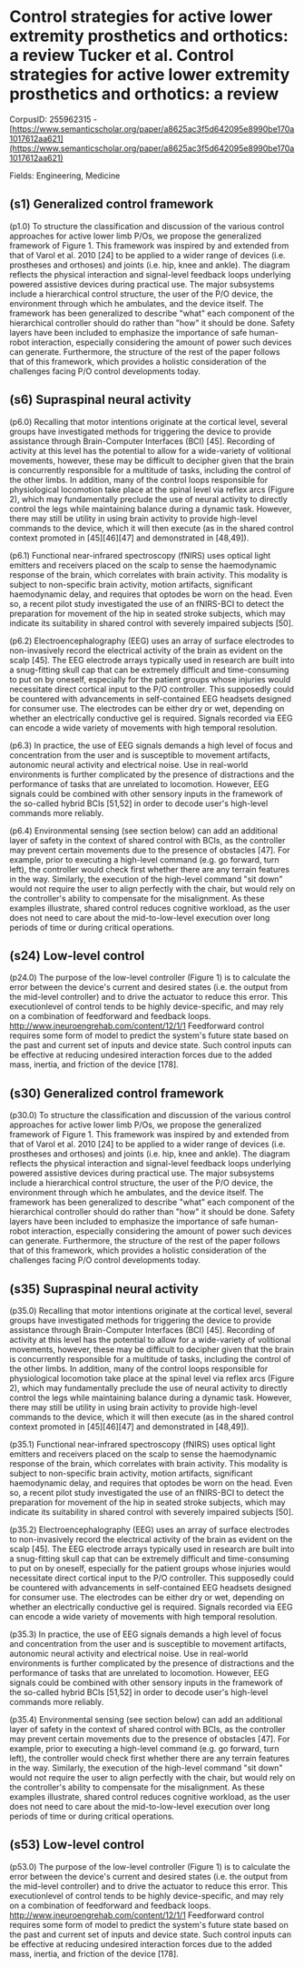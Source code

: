 # Control strategies for active lower extremity prosthetics and orthotics: a review Tucker et al. Control strategies for active lower extremity prosthetics and orthotics: a review

CorpusID: 255962315 - [https://www.semanticscholar.org/paper/a8625ac3f5d642095e8990be170a1017612aa621](https://www.semanticscholar.org/paper/a8625ac3f5d642095e8990be170a1017612aa621)

Fields: Engineering, Medicine

## (s1) Generalized control framework
(p1.0) To structure the classification and discussion of the various control approaches for active lower limb P/Os, we propose the generalized framework of Figure 1. This framework was inspired by and extended from that of Varol et al. 2010 [24] to be applied to a wider range of devices (i.e. prostheses and orthoses) and joints (i.e. hip, knee and ankle). The diagram reflects the physical interaction and signal-level feedback loops underlying powered assistive devices during practical use. The major subsystems include a hierarchical control structure, the user of the P/O device, the environment through which he ambulates, and the device itself. The framework has been generalized to describe "what" each component of the hierarchical controller should do rather than "how" it should be done. Safety layers have been included to emphasize the importance of safe human-robot interaction, especially considering the amount of power such devices can generate. Furthermore, the structure of the rest of the paper follows that of this framework, which provides a holistic consideration of the challenges facing P/O control developments today.
## (s6) Supraspinal neural activity
(p6.0) Recalling that motor intentions originate at the cortical level, several groups have investigated methods for triggering the device to provide assistance through Brain-Computer Interfaces (BCI) [45]. Recording of activity at this level has the potential to allow for a wide-variety of volitional movements, however, these may be difficult to decipher given that the brain is concurrently responsible for a multitude of tasks, including the control of the other limbs. In addition, many of the control loops responsible for physiological locomotion take place at the spinal level via reflex arcs (Figure 2), which may fundamentally preclude the use of neural activity to directly control the legs while maintaining balance during a dynamic task. However, there may still be utility in using brain activity to provide high-level commands to the device, which it will then execute (as in the shared control context promoted in [45][46][47] and demonstrated in [48,49]).

(p6.1) Functional near-infrared spectroscopy (fNIRS) uses optical light emitters and receivers placed on the scalp to sense the haemodynamic response of the brain, which correlates with brain activity. This modality is subject to non-specific brain activity, motion artifacts, significant haemodynamic delay, and requires that optodes be worn on the head. Even so, a recent pilot study investigated the use of an fNIRS-BCI to detect the preparation for movement of the hip in seated stroke subjects, which may indicate its suitability in shared control with severely impaired subjects [50].

(p6.2) Electroencephalography (EEG) uses an array of surface electrodes to non-invasively record the electrical activity of the brain as evident on the scalp [45]. The EEG electrode arrays typically used in research are built into a snug-fitting skull cap that can be extremely difficult and time-consuming to put on by oneself, especially for the patient groups whose injuries would necessitate direct cortical input to the P/O controller. This supposedly could be countered with advancements in self-contained EEG headsets designed for consumer use. The electrodes can be either dry or wet, depending on whether an electrically conductive gel is required. Signals recorded via EEG can encode a wide variety of movements with high temporal resolution.

(p6.3) In practice, the use of EEG signals demands a high level of focus and concentration from the user and is susceptible to movement artifacts, autonomic neural activity and electrical noise. Use in real-world environments is further complicated by the presence of distractions and the performance of tasks that are unrelated to locomotion. However, EEG signals could be combined with other sensory inputs in the framework of the so-called hybrid BCIs [51,52] in order to decode user's high-level commands more reliably.

(p6.4) Environmental sensing (see section below) can add an additional layer of safety in the context of shared control with BCIs, as the controller may prevent certain movements due to the presence of obstacles [47]. For example, prior to executing a high-level command (e.g. go forward, turn left), the controller would check first whether there are any terrain features in the way. Similarly, the execution of the high-level command "sit down" would not require the user to align perfectly with the chair, but would rely on the controller's ability to compensate for the misalignment. As these examples illustrate, shared control reduces cognitive workload, as the user does not need to care about the mid-to-low-level execution over long periods of time or during critical operations.
## (s24) Low-level control
(p24.0) The purpose of the low-level controller (Figure 1) is to calculate the error between the device's current and desired states (i.e. the output from the mid-level controller) and to drive the actuator to reduce this error. This executionlevel of control tends to be highly device-specific, and may rely on a combination of feedforward and feedback loops. http://www.jneuroengrehab.com/content/12/1/1 Feedforward control requires some form of model to predict the system's future state based on the past and current set of inputs and device state. Such control inputs can be effective at reducing undesired interaction forces due to the added mass, inertia, and friction of the device [178].
## (s30) Generalized control framework
(p30.0) To structure the classification and discussion of the various control approaches for active lower limb P/Os, we propose the generalized framework of Figure 1. This framework was inspired by and extended from that of Varol et al. 2010 [24] to be applied to a wider range of devices (i.e. prostheses and orthoses) and joints (i.e. hip, knee and ankle). The diagram reflects the physical interaction and signal-level feedback loops underlying powered assistive devices during practical use. The major subsystems include a hierarchical control structure, the user of the P/O device, the environment through which he ambulates, and the device itself. The framework has been generalized to describe "what" each component of the hierarchical controller should do rather than "how" it should be done. Safety layers have been included to emphasize the importance of safe human-robot interaction, especially considering the amount of power such devices can generate. Furthermore, the structure of the rest of the paper follows that of this framework, which provides a holistic consideration of the challenges facing P/O control developments today.
## (s35) Supraspinal neural activity
(p35.0) Recalling that motor intentions originate at the cortical level, several groups have investigated methods for triggering the device to provide assistance through Brain-Computer Interfaces (BCI) [45]. Recording of activity at this level has the potential to allow for a wide-variety of volitional movements, however, these may be difficult to decipher given that the brain is concurrently responsible for a multitude of tasks, including the control of the other limbs. In addition, many of the control loops responsible for physiological locomotion take place at the spinal level via reflex arcs (Figure 2), which may fundamentally preclude the use of neural activity to directly control the legs while maintaining balance during a dynamic task. However, there may still be utility in using brain activity to provide high-level commands to the device, which it will then execute (as in the shared control context promoted in [45][46][47] and demonstrated in [48,49]).

(p35.1) Functional near-infrared spectroscopy (fNIRS) uses optical light emitters and receivers placed on the scalp to sense the haemodynamic response of the brain, which correlates with brain activity. This modality is subject to non-specific brain activity, motion artifacts, significant haemodynamic delay, and requires that optodes be worn on the head. Even so, a recent pilot study investigated the use of an fNIRS-BCI to detect the preparation for movement of the hip in seated stroke subjects, which may indicate its suitability in shared control with severely impaired subjects [50].

(p35.2) Electroencephalography (EEG) uses an array of surface electrodes to non-invasively record the electrical activity of the brain as evident on the scalp [45]. The EEG electrode arrays typically used in research are built into a snug-fitting skull cap that can be extremely difficult and time-consuming to put on by oneself, especially for the patient groups whose injuries would necessitate direct cortical input to the P/O controller. This supposedly could be countered with advancements in self-contained EEG headsets designed for consumer use. The electrodes can be either dry or wet, depending on whether an electrically conductive gel is required. Signals recorded via EEG can encode a wide variety of movements with high temporal resolution.

(p35.3) In practice, the use of EEG signals demands a high level of focus and concentration from the user and is susceptible to movement artifacts, autonomic neural activity and electrical noise. Use in real-world environments is further complicated by the presence of distractions and the performance of tasks that are unrelated to locomotion. However, EEG signals could be combined with other sensory inputs in the framework of the so-called hybrid BCIs [51,52] in order to decode user's high-level commands more reliably.

(p35.4) Environmental sensing (see section below) can add an additional layer of safety in the context of shared control with BCIs, as the controller may prevent certain movements due to the presence of obstacles [47]. For example, prior to executing a high-level command (e.g. go forward, turn left), the controller would check first whether there are any terrain features in the way. Similarly, the execution of the high-level command "sit down" would not require the user to align perfectly with the chair, but would rely on the controller's ability to compensate for the misalignment. As these examples illustrate, shared control reduces cognitive workload, as the user does not need to care about the mid-to-low-level execution over long periods of time or during critical operations.
## (s53) Low-level control
(p53.0) The purpose of the low-level controller (Figure 1) is to calculate the error between the device's current and desired states (i.e. the output from the mid-level controller) and to drive the actuator to reduce this error. This executionlevel of control tends to be highly device-specific, and may rely on a combination of feedforward and feedback loops. http://www.jneuroengrehab.com/content/12/1/1 Feedforward control requires some form of model to predict the system's future state based on the past and current set of inputs and device state. Such control inputs can be effective at reducing undesired interaction forces due to the added mass, inertia, and friction of the device [178].

